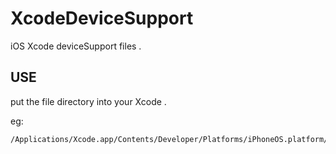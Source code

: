 # XcodeDeviceSupport

iOS Xcode deviceSupport files .

## USE

put the file directory into your Xcode .

eg: 

```
/Applications/Xcode.app/Contents/Developer/Platforms/iPhoneOS.platform/DeviceSupport
```